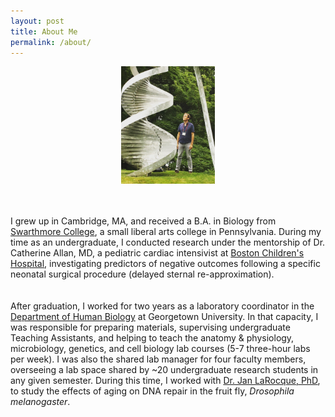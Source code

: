 ```yaml
---
layout: post
title: About Me
permalink: /about/
---
```

<p style="text-align:center;"><img src="/images/CSHL.jpeg" width="150px"></p>
<br>
<br>
<div>
I grew up in Cambridge, MA, and received a B.A. in Biology from <a href="https://www.swarthmore.edu/">Swarthmore College</a>, a small liberal arts college in Pennsylvania. During my time as an undergraduate, I conducted research under the mentorship of Dr. Catherine Allan, MD, a pediatric cardiac intensivist at <a href="childrenshospital">Boston Children's Hospital</a>, investigating predictors of negative outcomes following a specific neonatal surgical procedure (delayed sternal re-approximation).
</div>
<br>
<br>
After graduation, I worked for two years as a laboratory coordinator in the <a href="https://nhs.georgetown.edu/about/human-science-department/">Department of Human Biology</a> at Georgetown University. In that capacity, I was responsible for preparing materials, supervising undergraduate Teaching Assistants, and helping to teach the anatomy & physiology, microbiology, genetics, and cell biology lab courses (5-7 three-hour labs per week). I was also the shared lab manager for four faculty members, overseeing a lab space shared by ~20 undergraduate research students in any given semester. During this time, I worked with <a href="https://blogs.commons.georgetown.edu/janlarocque/">Dr. Jan LaRocque, PhD</a>, to study the effects of aging on DNA repair in the fruit fly, <i>Drosophila melanogaster</i>.

